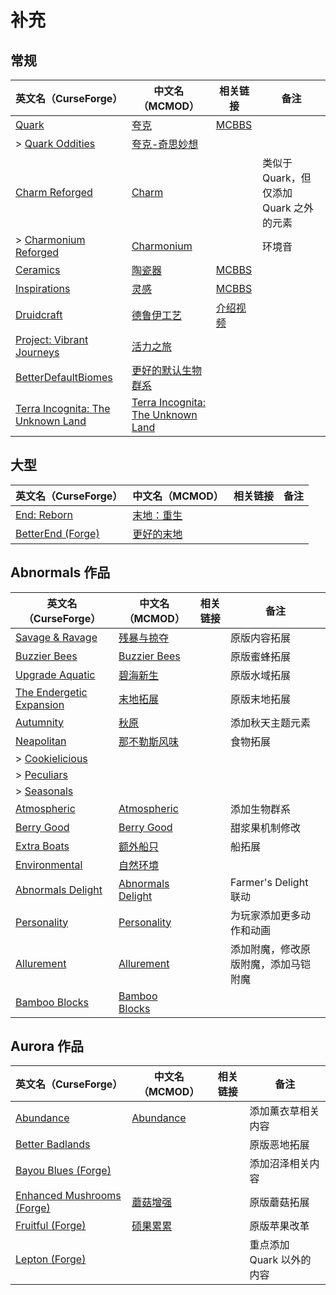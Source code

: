 # 补充

## 常规

| 英文名（CurseForge）                                                                               | 中文名（MCMOD）                                                           | 相关链接                                               | 备注                                    |
| -------------------------------------------------------------------------------------------------- | ------------------------------------------------------------------------- | ------------------------------------------------------ | --------------------------------------- |
| [Quark](https://www.curseforge.com/minecraft/mc-mods/quark)                                        | [夸克](https://www.mcmod.cn/class/527.html)                               | [MCBBS](https://www.mcbbs.net/thread-648145-1-1.html)  |                                         |
| > [Quark Oddities](https://www.curseforge.com/minecraft/mc-mods/quark-oddities)                    | [夸克-奇思妙想](https://www.mcmod.cn/class/1823.html)                     |                                                        |                                         |
| [Charm Reforged](https://www.curseforge.com/minecraft/mc-mods/charm-reforged)                      | [Charm](https://www.mcmod.cn/class/2069.html)                             |                                                        | 类似于 Quark，但仅添加 Quark 之外的元素 |
| > [Charmonium Reforged](https://www.curseforge.com/minecraft/mc-mods/charmonium-reforged)          | [Charmonium](https://www.mcmod.cn/class/3578.html)                        |                                                        | 环境音                                  |
| [Ceramics](https://www.curseforge.com/minecraft/mc-mods/ceramics)                                  | [陶瓷器](https://www.mcmod.cn/class/1427.html)                            | [MCBBS](https://www.mcbbs.net/thread-686501-1-1.html)  |                                         |
| [Inspirations](https://www.curseforge.com/minecraft/mc-mods/inspirations)                          | [灵感](https://www.mcmod.cn/class/1122.html)                              | [MCBBS](https://www.mcbbs.net/thread-940567-1-1.html)  |                                         |
| [Druidcraft](https://www.curseforge.com/minecraft/mc-mods/druidcraft)                              | [德鲁伊工艺](https://www.mcmod.cn/class/3479.html)                        | [介绍视频](https://www.bilibili.com/video/av413176041) |                                         |
| [Project: Vibrant Journeys](https://www.curseforge.com/minecraft/mc-mods/project-vibrant-journeys) | [活力之旅](https://www.mcmod.cn/class/1564.html)                          |                                                        |                                         |
| [BetterDefaultBiomes](https://www.curseforge.com/minecraft/mc-mods/better-default-biomes)          | [更好的默认生物群系](https://www.mcmod.cn/class/3604.html)                |                                                        |                                         |
| [Terra Incognita: The Unknown Land](https://www.curseforge.com/minecraft/mc-mods/terraincognita)   | [Terra Incognita: The Unknown Land](https://www.mcmod.cn/class/3784.html) |                                                        |                                         |

## 大型

| 英文名（CurseForge）                                                                   | 中文名（MCMOD）                                    | 相关链接 | 备注 |
| -------------------------------------------------------------------------------------- | -------------------------------------------------- | -------- | ---- |
| [End: Reborn](https://www.curseforge.com/minecraft/mc-mods/end-reborn)                 | [末地：重生](https://www.mcmod.cn/class/2240.html) |          |      |
| [BetterEnd (Forge)](https://www.curseforge.com/minecraft/mc-mods/betterend-forge-port) | [更好的末地](https://www.mcmod.cn/class/3163.html) |          |      |

## Abnormals 作品

| 英文名（CurseForge）                                                                | 中文名（MCMOD）                                           | 相关链接 | 备注                                 |
| ----------------------------------------------------------------------------------- | --------------------------------------------------------- | -------- | ------------------------------------ |
| [Savage & Ravage](https://www.curseforge.com/minecraft/mc-mods/savage-and-ravage)   | [残暴与掠夺](https://www.mcmod.cn/class/3481.html)        |          | 原版内容拓展                         |
| [Buzzier Bees](https://www.curseforge.com/minecraft/mc-mods/buzzier-bees)           | [Buzzier Bees](https://www.mcmod.cn/class/2326.html)      |          | 原版蜜蜂拓展                         |
| [Upgrade Aquatic](https://www.curseforge.com/minecraft/mc-mods/upgrade-aquatic)     | [碧海新生](https://www.mcmod.cn/class/2916.html)          |          | 原版水域拓展                         |
| [The Endergetic Expansion](https://www.curseforge.com/minecraft/mc-mods/endergetic) | [末地拓展](https://www.mcmod.cn/class/2470.html)          |          | 原版末地拓展                         |
| [Autumnity](https://www.curseforge.com/minecraft/mc-mods/autumnity)                 | [秋原](https://www.mcmod.cn/class/2412.html)              |          | 添加秋天主题元素                     |
| [Neapolitan](https://www.curseforge.com/minecraft/mc-mods/neapolitan)               | [那不勒斯风味](https://www.mcmod.cn/class/3212.html)      |          | 食物拓展                             |
| > [Cookielicious](https://www.curseforge.com/minecraft/mc-mods/cookielicious)       |                                                           |          |                                      |
| > [Peculiars](https://www.curseforge.com/minecraft/mc-mods/peculiars)               |                                                           |          |                                      |
| > [Seasonals](https://www.curseforge.com/minecraft/mc-mods/seasonals)               |                                                           |          |                                      |
| [Atmospheric](https://www.curseforge.com/minecraft/mc-mods/atmospheric)             | [Atmospheric](https://www.mcmod.cn/class/3208.html)       |          | 添加生物群系                         |
| [Berry Good](https://www.curseforge.com/minecraft/mc-mods/berry-good)               | [Berry Good](https://www.mcmod.cn/class/3480.html)        |          | 甜浆果机制修改                       |
| [Extra Boats](https://www.curseforge.com/minecraft/mc-mods/extra-boats)             | [额外船只](https://www.mcmod.cn/class/3222.html)          |          | 船拓展                               |
| [Environmental](https://www.curseforge.com/minecraft/mc-mods/environmental)         | [自然环境](https://www.mcmod.cn/class/3591.html)          |          |                                      |
| [Abnormals Delight](https://www.curseforge.com/minecraft/mc-mods/abnormals-delight) | [Abnormals Delight](https://www.mcmod.cn/class/3585.html) |          | Farmer's Delight 联动                |
| [Personality](https://www.curseforge.com/minecraft/mc-mods/personality)             | [Personality](https://www.mcmod.cn/class/3610.html)       |          | 为玩家添加更多动作和动画             |
| [Allurement](https://www.curseforge.com/minecraft/mc-mods/allurement)               | [Allurement](https://www.mcmod.cn/class/3611.html)        |          | 添加附魔，修改原版附魔，添加马铠附魔 |
| [Bamboo Blocks](https://www.curseforge.com/minecraft/mc-mods/bamboo-blocks)         | [Bamboo Blocks](https://www.mcmod.cn/class/3624.html)     |          |                                      |

## Aurora 作品

| 英文名（CurseForge）                                                                          | 中文名（MCMOD）                                   | 相关链接 | 备注                      |
| --------------------------------------------------------------------------------------------- | ------------------------------------------------- | -------- | ------------------------- |
| [Abundance](https://www.curseforge.com/minecraft/mc-mods/abundance)                           | [Abundance](https://www.mcmod.cn/class/3640.html) |          | 添加薰衣草相关内容        |
| [Better Badlands](https://www.curseforge.com/minecraft/mc-mods/better-badlands)               |                                                   |          | 原版恶地拓展              |
| [Bayou Blues (Forge)](https://www.curseforge.com/minecraft/mc-mods/bayou-blues)               |                                                   |          | 添加沼泽相关内容          |
| [Enhanced Mushrooms (Forge)](https://www.curseforge.com/minecraft/mc-mods/enhanced-mushrooms) | [蘑菇增强](https://www.mcmod.cn/class/3854.html)  |          | 原版蘑菇拓展              |
| [Fruitful (Forge)](https://www.curseforge.com/minecraft/mc-mods/fruitful)                     | [硕果累累](https://www.mcmod.cn/class/4235.html)  |          | 原版苹果改革              |
| [Lepton (Forge)](https://www.curseforge.com/minecraft/mc-mods/lepton)                         |                                                   |          | 重点添加 Quark 以外的内容 |
